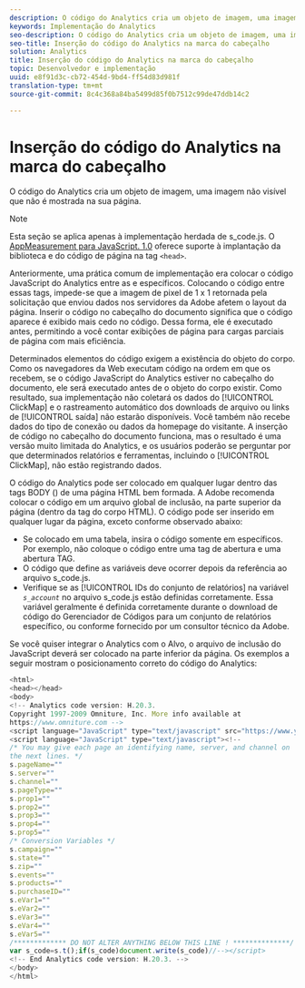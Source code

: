 ```yaml
---
description: O código do Analytics cria um objeto de imagem, uma imagem não visível que não é mostrada na sua página.
keywords: Implementação do Analytics
seo-description: O código do Analytics cria um objeto de imagem, uma imagem não visível que não é mostrada na sua página.
seo-title: Inserção do código do Analytics na marca do cabeçalho
solution: Analytics
title: Inserção do código do Analytics na marca do cabeçalho
topic: Desenvolvedor e implementação
uuid: e8f91d3c-cb72-454d-9bd4-ff54d83d981f
translation-type: tm+mt
source-git-commit: 8c4c368a84ba5499d85f0b7512c99de47ddb14c2

---
```



# Inserção do código do Analytics na marca do cabeçalho

O código do Analytics cria um objeto de imagem, uma imagem não visível que não é mostrada na sua página.

>[!NOTE]
>
>Esta seção se aplica apenas à implementação herdada de s_code.js. O [AppMeasurement para JavaScript. 1.0](/help/implement/js-implementation/c-appmeasurement-js/appmeasure-mjs.md) oferece suporte à implantação da biblioteca e do código de página na tag `<head>`.

Anteriormente, uma prática comum de implementação era colocar o código JavaScript do Analytics entre as <head><meta http-equiv="Content-Type" content="text/html; charset=UTF-8"> e </head> específicos. Colocando o código entre essas tags, impede-se que a imagem de pixel de 1 x 1 retornada pela solicitação que enviou dados nos servidores da Adobe afetem o layout da página. Inserir o código no cabeçalho do documento significa que o código aparece é exibido mais cedo no código. Dessa forma, ele é executado antes, permitindo a você contar exibições de página para cargas parciais de página com mais eficiência.

Determinados elementos do código exigem a existência do objeto do corpo. Como os navegadores da Web executam código na ordem em que os recebem, se o código JavaScript do Analytics estiver no cabeçalho do documento, ele será executado antes de o objeto do corpo existir. Como resultado, sua implementação não coletará os dados do [!UICONTROL ClickMap] e o rastreamento automático dos downloads de arquivo ou links de [!UICONTROL saída] não estarão disponíveis. Você também não recebe dados do tipo de conexão ou dados da homepage do visitante. A inserção de código no cabeçalho do documento funciona, mas o resultado é uma versão muito limitada do Analytics, e os usuários poderão se perguntar por que determinados relatórios e ferramentas, incluindo o [!UICONTROL ClickMap], não estão registrando dados.

O código do Analytics pode ser colocado em qualquer lugar dentro das tags BODY (<BODY></BODY>) de uma página HTML bem formada. A Adobe recomenda colocar o código em um arquivo global de inclusão, na parte superior da página (dentro da tag do corpo HTML). O código pode ser inserido em qualquer lugar da página, exceto conforme observado abaixo:

* Se colocado em uma tabela, insira o código somente em <td></td> específicos. Por exemplo, não coloque o código entre uma tag de abertura <tr> e uma abertura <td> TAG.
* O código que define as variáveis deve ocorrer depois da referência ao arquivo s_code.js.
* Verifique se as [!UICONTROL IDs do conjunto de relatórios] na variável *`s_account`* no arquivo s_code.js estão definidas corretamente. Essa variável geralmente é definida corretamente durante o download de código do Gerenciador de Códigos para um conjunto de relatórios específico, ou conforme fornecido por um consultor técnico da Adobe.

Se você quiser integrar o Analytics com o Alvo, o arquivo de inclusão do JavaScript deverá ser colocado na parte inferior da página. Os exemplos a seguir mostram o posicionamento correto do código do Analytics:

```js
<html> 
<head></head> 
<body> 
<!-- Analytics code version: H.20.3.
Copyright 1997-2009 Omniture, Inc. More info available at 
https://www.omniture.com --> 
<script language="JavaScript" type="text/javascript" src="https://www.yourdomain.com/js/s_code.js"></script> 
<script language="JavaScript" type="text/javascript"><!-- 
/* You may give each page an identifying name, server, and channel on 
the next lines. */ 
s.pageName="" 
s.server="" 
s.channel="" 
s.pageType="" 
s.prop1="" 
s.prop2="" 
s.prop3="" 
s.prop4="" 
s.prop5="" 
/* Conversion Variables */ 
s.campaign="" 
s.state="" 
s.zip="" 
s.events="" 
s.products="" 
s.purchaseID="" 
s.eVar1="" 
s.eVar2="" 
s.eVar3="" 
s.eVar4="" 
s.eVar5="" 
/************* DO NOT ALTER ANYTHING BELOW THIS LINE ! **************/ 
var s_code=s.t();if(s_code)document.write(s_code)//--></script> 
<!-- End Analytics code version: H.20.3. --> 
</body> 
</html> 
```

